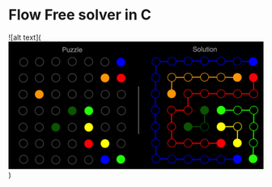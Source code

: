 # Flow Free solver in C
![alt text](![alt text](https://github.com/mwall-dev/flow_free_solver/blob/master/before-and-after.png))


